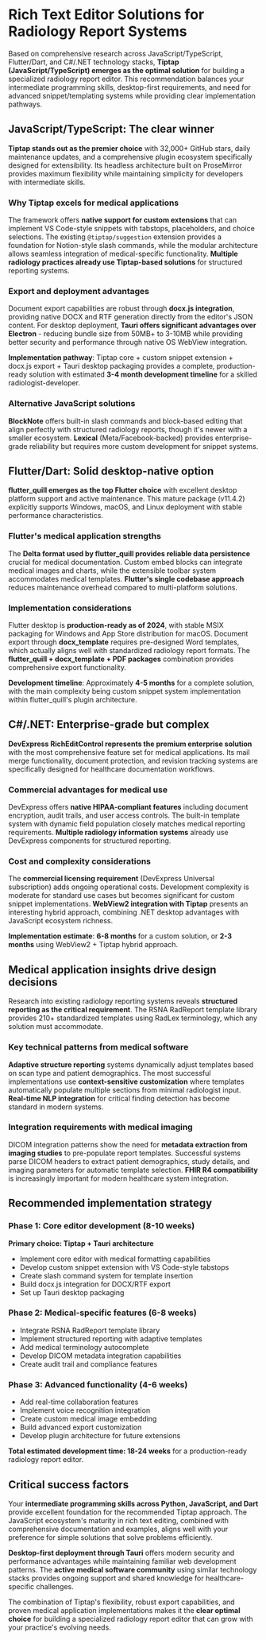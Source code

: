 # Rich Text Editor Solutions for Radiology Report Systems

Based on comprehensive research across JavaScript/TypeScript, Flutter/Dart, and C#/.NET technology stacks, **Tiptap (JavaScript/TypeScript) emerges as the optimal solution** for building a specialized radiology report editor. This recommendation balances your intermediate programming skills, desktop-first requirements, and need for advanced snippet/templating systems while providing clear implementation pathways.

## JavaScript/TypeScript: The clear winner

**Tiptap stands out as the premier choice** with 32,000+ GitHub stars, daily maintenance updates, and a comprehensive plugin ecosystem specifically designed for extensibility. Its headless architecture built on ProseMirror provides maximum flexibility while maintaining simplicity for developers with intermediate skills.

### Why Tiptap excels for medical applications

The framework offers **native support for custom extensions** that can implement VS Code-style snippets with tabstops, placeholders, and choice selections. The existing `@tiptap/suggestion` extension provides a foundation for Notion-style slash commands, while the modular architecture allows seamless integration of medical-specific functionality. **Multiple radiology practices already use Tiptap-based solutions** for structured reporting systems.

### Export and deployment advantages

Document export capabilities are robust through **docx.js integration**, providing native DOCX and RTF generation directly from the editor's JSON content. For desktop deployment, **Tauri offers significant advantages over Electron** - reducing bundle size from 50MB+ to 3-10MB while providing better security and performance through native OS WebView integration.

**Implementation pathway**: Tiptap core + custom snippet extension + docx.js export + Tauri desktop packaging provides a complete, production-ready solution with estimated **3-4 month development timeline** for a skilled radiologist-developer.

### Alternative JavaScript solutions

**BlockNote** offers built-in slash commands and block-based editing that align perfectly with structured radiology reports, though it's newer with a smaller ecosystem. **Lexical** (Meta/Facebook-backed) provides enterprise-grade reliability but requires more custom development for snippet systems.

## Flutter/Dart: Solid desktop-native option

**flutter_quill emerges as the top Flutter choice** with excellent desktop platform support and active maintenance. This mature package (v11.4.2) explicitly supports Windows, macOS, and Linux deployment with stable performance characteristics.

### Flutter's medical application strengths

The **Delta format used by flutter_quill provides reliable data persistence** crucial for medical documentation. Custom embed blocks can integrate medical images and charts, while the extensible toolbar system accommodates medical templates. **Flutter's single codebase approach** reduces maintenance overhead compared to multi-platform solutions.

### Implementation considerations

Flutter desktop is **production-ready as of 2024**, with stable MSIX packaging for Windows and App Store distribution for macOS. Document export through **docx_template** requires pre-designed Word templates, which actually aligns well with standardized radiology report formats. The **flutter_quill + docx_template + PDF packages** combination provides comprehensive export functionality.

**Development timeline**: Approximately **4-5 months** for a complete solution, with the main complexity being custom snippet system implementation within flutter_quill's plugin architecture.

## C#/.NET: Enterprise-grade but complex

**DevExpress RichEditControl represents the premium enterprise solution** with the most comprehensive feature set for medical applications. Its mail merge functionality, document protection, and revision tracking systems are specifically designed for healthcare documentation workflows.

### Commercial advantages for medical use

DevExpress offers **native HIPAA-compliant features** including document encryption, audit trails, and user access controls. The built-in template system with dynamic field population closely matches medical reporting requirements. **Multiple radiology information systems** already use DevExpress components for structured reporting.

### Cost and complexity considerations

The **commercial licensing requirement** (DevExpress Universal subscription) adds ongoing operational costs. Development complexity is moderate for standard use cases but becomes significant for custom snippet implementations. **WebView2 integration with Tiptap** presents an interesting hybrid approach, combining .NET desktop advantages with JavaScript ecosystem richness.

**Implementation estimate**: **6-8 months** for a custom solution, or **2-3 months** using WebView2 + Tiptap hybrid approach.

## Medical application insights drive design decisions

Research into existing radiology reporting systems reveals **structured reporting as the critical requirement**. The RSNA RadReport template library provides 210+ standardized templates using RadLex terminology, which any solution must accommodate.

### Key technical patterns from medical software

**Adaptive structure reporting** systems dynamically adjust templates based on scan type and patient demographics. The most successful implementations use **context-sensitive customization** where templates automatically populate multiple sections from minimal radiologist input. **Real-time NLP integration** for critical finding detection has become standard in modern systems.

### Integration requirements with medical imaging

DICOM integration patterns show the need for **metadata extraction from imaging studies** to pre-populate report templates. Successful systems parse DICOM headers to extract patient demographics, study details, and imaging parameters for automatic template selection. **FHIR R4 compatibility** is increasingly important for modern healthcare system integration.

## Recommended implementation strategy

### Phase 1: Core editor development (8-10 weeks)
**Primary choice: Tiptap + Tauri architecture**
- Implement core editor with medical formatting capabilities
- Develop custom snippet extension with VS Code-style tabstops
- Create slash command system for template insertion
- Build docx.js integration for DOCX/RTF export
- Set up Tauri desktop packaging

### Phase 2: Medical-specific features (6-8 weeks)
- Integrate RSNA RadReport template library
- Implement structured reporting with adaptive templates
- Add medical terminology autocomplete
- Develop DICOM metadata integration capabilities
- Create audit trail and compliance features

### Phase 3: Advanced functionality (4-6 weeks)
- Add real-time collaboration features
- Implement voice recognition integration
- Create custom medical image embedding
- Build advanced export customization
- Develop plugin architecture for future extensions

**Total estimated development time: 18-24 weeks** for a production-ready radiology report editor.

## Critical success factors

Your **intermediate programming skills across Python, JavaScript, and Dart** provide excellent foundation for the recommended Tiptap approach. The JavaScript ecosystem's maturity in rich text editing, combined with comprehensive documentation and examples, aligns well with your preference for simple solutions that solve problems efficiently.

**Desktop-first deployment through Tauri** offers modern security and performance advantages while maintaining familiar web development patterns. The **active medical software community** using similar technology stacks provides ongoing support and shared knowledge for healthcare-specific challenges.

The combination of Tiptap's flexibility, robust export capabilities, and proven medical application implementations makes it the **clear optimal choice** for building a specialized radiology report editor that can grow with your practice's evolving needs.